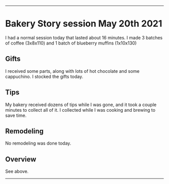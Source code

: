 
***

# Bakery Story session May 20th 2021

I had a normal session today that lasted about 16 minutes. I made 3 batches of coffee (3x8x110) and 1 batch of blueberry muffins (1x10x130)

## Gifts

I received some parts, along with lots of hot chocolate and some cappuchino. I stocked the gifts today.

## Tips

My bakery received dozens of tips while I was gone, and it took a couple minutes to collect all of it. I collected while I was cooking and brewing to save time.

## Remodeling

No remodeling was done today.

## Overview

See above.

***
